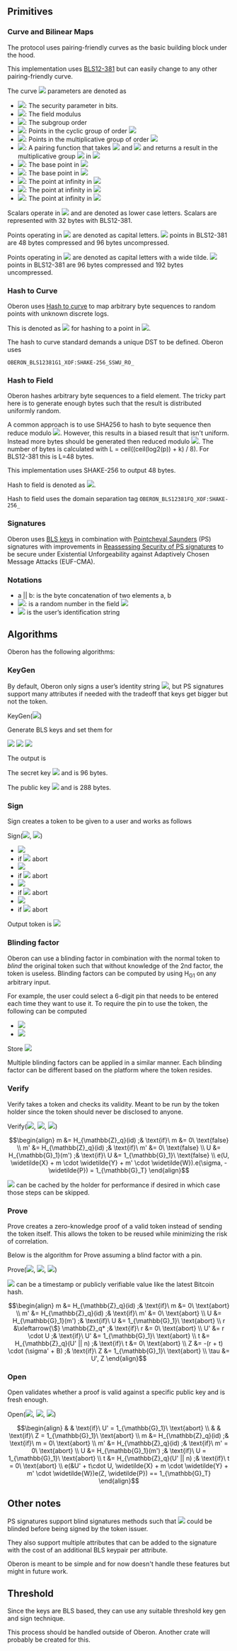 <link rel="stylesheet" href="https://cdnjs.cloudflare.com/ajax/libs/KaTeX/0.5.1/katex.min.css">
<link rel="stylesheet" href="https://cdn.jsdelivr.net/github-markdown-css/2.2.1/github-markdown.css"/>

## Primitives

### Curve and Bilinear Maps

The protocol uses pairing-friendly curves as the basic building block under the hood.

This implementation uses [BLS12-381](https://hackmd.io/@benjaminion/bls12-381) but can easily change to any other pairing-friendly curve.

The curve <img src="https://render.githubusercontent.com/render/math?math=C"> parameters are denoted as

- <img src="https://render.githubusercontent.com/render/math?math=k">: The security parameter in bits.
- <img src="https://render.githubusercontent.com/render/math?math=p">: The field modulus
- <img src="https://render.githubusercontent.com/render/math?math=q">: The subgroup order
- <img src="https://render.githubusercontent.com/render/math?math=\mathbb{G}_1">: Points in the cyclic group of order <img src="https://render.githubusercontent.com/render/math?math=p">
- <img src="https://render.githubusercontent.com/render/math?math=\mathbb{G}_2">: Points in the multiplicative group of order <img src="https://render.githubusercontent.com/render/math?math=p^2">
- <img src="https://render.githubusercontent.com/render/math?math=e()">: A pairing function that takes <img src="https://render.githubusercontent.com/render/math?math=\mathbb{G}_1"> and <img src="https://render.githubusercontent.com/render/math?math=\mathbb{G}_2"> and returns a result in the multiplicative group <img src="https://render.githubusercontent.com/render/math?math=\mathbb{G}_T"> in <img src="https://render.githubusercontent.com/render/math?math=p^12">
- <img src="https://render.githubusercontent.com/render/math?math=P">: The base point in <img src="https://render.githubusercontent.com/render/math?math=\mathbb{G}_1">
- <img src="https://render.githubusercontent.com/render/math?math=\widetilde{P}">: The base point in <img src="https://render.githubusercontent.com/render/math?math=\mathbb{G}_2">
- <img src="https://render.githubusercontent.com/render/math?math=1_{\mathbb{G}_1}">: The point at infinity in <img src="https://render.githubusercontent.com/render/math?math=\mathbb{G}_1">
- <img src="https://render.githubusercontent.com/render/math?math=1_{\mathbb{G}_2}">: The point at infinity in <img src="https://render.githubusercontent.com/render/math?math=\mathbb{G}_2">
- <img src="https://render.githubusercontent.com/render/math?math=1_{\mathbb{G}_T}">: The point at infinity in <img src="https://render.githubusercontent.com/render/math?math=\mathbb{G}_T">

Scalars operate in <img src="https://render.githubusercontent.com/render/math?math=\mathbb{Z}_q"> and are denoted as lower case letters.
Scalars are represented with 32 bytes with BLS12-381.

Points operating in <img src="https://render.githubusercontent.com/render/math?math=\mathbb{G}_1"> are denoted as capital letters.
<img src="https://render.githubusercontent.com/render/math?math=\mathbb{G}_1"> points in BLS12-381 are 48 bytes compressed and 96 bytes uncompressed.

Points operating in <img src="https://render.githubusercontent.com/render/math?math=\mathbb{G}_2"> are denoted as capital letters with a wide tilde.
<img src="https://render.githubusercontent.com/render/math?math=\mathbb{G}_2"> points in BLS12-381 are 96 bytes compressed and 192 bytes uncompressed.

### Hash to Curve

Oberon uses [Hash to curve](https://datatracker.ietf.org/doc/draft-irtf-cfrg-hash-to-curve/)
to map arbitrary byte sequences to random points with unknown discrete logs.

This is denoted as <img src="https://render.githubusercontent.com/render/math?math=H_{\mathbb{G}_1}"> for hashing to a point in <img src="https://render.githubusercontent.com/render/math?math=\mathbb{G}_1">.

The hash to curve standard demands a unique DST to be defined. Oberon uses

`OBERON_BLS12381G1_XOF:SHAKE-256_SSWU_RO_`

### Hash to Field

Oberon hashes arbitrary byte sequences to a field element. The tricky part here is
to generate enough bytes such that the result is distributed uniformly random.

A common approach is to use SHA256 to hash to byte sequence then reduce modulo <img src="https://render.githubusercontent.com/render/math?math=q">.
However, this results in a biased result that isn't uniform. Instead more bytes
should be generated then reduced modulo <img src="https://render.githubusercontent.com/render/math?math=q">.
The number of bytes is calculated with L = ceil((ceil(log2(p)) + k) / 8).
For BLS12-381 this is L=48 bytes.

This implementation uses SHAKE-256 to output 48 bytes.

Hash to field is denoted as <img src="https://render.githubusercontent.com/render/math?math=H_{\mathbb{Z}_q}">.

Hash to field uses the domain separation tag `OBERON_BLS12381FQ_XOF:SHAKE-256_`

### Signatures

Oberon uses [BLS keys](https://datatracker.ietf.org/doc/draft-irtf-cfrg-bls-signature/)
in combination with [Pointcheval Saunders](https://eprint.iacr.org/2015/525) (PS) signatures
with improvements in [Reassessing Security of PS signatures](https://eprint.iacr.org/2017/1197) to be secure under
Existential Unforgeability against Adaptively Chosen Message Attacks (EUF-CMA).

### Notations

- a || b: is the byte concatenation of two elements a, b
- <img src="https://render.githubusercontent.com/render/math?math=\xleftarrow{\$}\mathbb{Z}_q">: is a random number in the field <img src="https://render.githubusercontent.com/render/math?math=\mathbb{Z}_q">
- <img src="https://render.githubusercontent.com/render/math?math=id"> is the user’s identification string

## Algorithms

Oberon has the following algorithms:

### KeyGen

By default, Oberon only signs a user’s identity string <img src="https://render.githubusercontent.com/render/math?math=id">, but PS signatures
support many attributes if needed with the tradeoff that keys get bigger but not the token.

KeyGen(<img src="https://render.githubusercontent.com/render/math?math=C">)

Generate BLS keys and set them for

<img src="https://render.githubusercontent.com/render/math?math=w, \widetilde{W}">
<img src="https://render.githubusercontent.com/render/math?math=x, \widetilde{X}">
<img src="https://render.githubusercontent.com/render/math?math=y, \widetilde{Y}">

The output is

The secret key <img src="https://render.githubusercontent.com/render/math?math=sk = \{w, x, y\}"> and is 96 bytes.

The public key <img src="https://render.githubusercontent.com/render/math?math=pk = \{\widetilde{W}, \widetilde{X}, \widetilde{Y}\}"> and is 288 bytes.

### Sign

Sign creates a token to be given to a user and works as follows

Sign(<img src="https://render.githubusercontent.com/render/math?math=sk">, <img src="https://render.githubusercontent.com/render/math?math=id">)

- <img src="https://render.githubusercontent.com/render/math?math=m = H_{\mathbb{Z}_q}(id)">
- if <img src="https://render.githubusercontent.com/render/math?math=m = 0"> abort
- <img src="https://render.githubusercontent.com/render/math?math=m' = H_{\mathbb{Z}_q}(m)">
- if <img src="https://render.githubusercontent.com/render/math?math=m' = 0"> abort
- <img src="https://render.githubusercontent.com/render/math?math=U = H_{\mathbb{G}_1}(m')">
- if <img src="https://render.githubusercontent.com/render/math?math=U = 1_{\mathbb{G}_1}"> abort
- <img src="https://render.githubusercontent.com/render/math?math=\sigma = (x %2B m'.w %2B m.y) \cdot U"> 
- if <img src="https://render.githubusercontent.com/render/math?math=\sigma = 1_{\mathbb{G}_1}"> abort

Output token is <img src="https://render.githubusercontent.com/render/math?math=\sigma">

### Blinding factor

Oberon can use a blinding factor in combination with the normal token
to *blind* the original token such that without knowledge of the 2nd factor,
the token is useless.
Blinding factors can be computed by using H<sub>G1</sub> on any arbitrary input.

For example, the user could select a 6-digit pin that needs to be entered
each time they want to use it. To require the pin to use the token, the following can be computed

- <img src="https://render.githubusercontent.com/render/math?math=B = H_{\mathbb{G}_1}(pin)">
- <img src="https://render.githubusercontent.com/render/math?math=\sigma' = \sigma - B">

Store <img src="https://render.githubusercontent.com/render/math?math=\sigma'">

Multiple blinding factors can be applied in a similar manner. Each blinding factor
can be different based on the platform where the token resides.

### Verify

Verify takes a token and checks its validity. Meant to be run by the token holder
since the token should never be disclosed to anyone.

Verify(<img src="https://render.githubusercontent.com/render/math?math=pk">, <img src="https://render.githubusercontent.com/render/math?math=id">, <img src="https://render.githubusercontent.com/render/math?math=\sigma">)


```math
\begin{align}
m &= H_{\mathbb{Z}_q}(id) ;& \text{if}\ m &= 0\ \text{false} \\
m' &= H_{\mathbb{Z}_q}(id) ;& \text{if}\ m' &= 0\ \text{false} \\
U &= H_{\mathbb{G}_1}(m') ;& \text{if}\ U &= 1_{\mathbb{G}_1}\ \text{false} \\
e(U, \widetilde{X} + m \cdot \widetilde{Y} + m' \cdot \widetilde{W}).e(\sigma, -\widetilde{P}) = 1_{\mathbb{G}_T}
\end{align}
```

<img src="https://render.githubusercontent.com/render/math?math=m, m', U"> can be cached by the holder for performance if desired in which case
those steps can be skipped.

### Prove

Prove creates a zero-knowledge proof of a valid token instead of sending the token itself.
This allows the token to be reused while minimizing the risk of correlation.

Below is the algorithm for Prove assuming a blind factor with a pin.

Prove(<img src="https://render.githubusercontent.com/render/math?math=\sigma'">, <img src="https://render.githubusercontent.com/render/math?math=id">, <img src="https://render.githubusercontent.com/render/math?math=n">)

<img src="https://render.githubusercontent.com/render/math?math=n"> can be a timestamp or publicly verifiable value like the latest Bitcoin hash.


```math
\begin{align}
m &= H_{\mathbb{Z}_q}(id) ;& \text{if}\ m &= 0\ \text{abort} \\
m' &= H_{\mathbb{Z}_q}(id) ;& \text{if}\ m' &= 0\ \text{abort} \\
U &= H_{\mathbb{G}_1}(m') ;& \text{if}\ U &= 1_{\mathbb{G}_1}\ \text{abort} \\
r &\xleftarrow{\$} \mathbb{Z}_q* ;& \text{if}\ r &= 0\ \text{abort} \\
U' &= r \cdot U ;& \text{if}\ U' &= 1_{\mathbb{G}_1}\ \text{abort} \\
t &= H_{\mathbb{Z}_q}(U' || n) ;& \text{if}\ t &= 0\ \text{abort} \\
Z &= -(r + t) \cdot (\sigma' + B) ;& \text{if}\ Z &= 1_{\mathbb{G}_1}\ \text{abort} \\
\tau &= U', Z
\end{align}
```

### Open

Open validates whether a proof is valid against a specific public key and is fresh enough.

Open(<img src="https://render.githubusercontent.com/render/math?math=pk">, <img src="https://render.githubusercontent.com/render/math?math=\tau">, <img src="https://render.githubusercontent.com/render/math?math=n">)

```math
\begin{align}
 & & \text{if}\ U' = 1_{\mathbb{G}_1}\ \text{abort} \\
 & & \text{if}\ Z = 1_{\mathbb{G}_1}\ \text{abort} \\
m &= H_{\mathbb{Z}_q}(id) ;& \text{if}\ m = 0\ \text{abort} \\
m' &= H_{\mathbb{Z}_q}(id) ;& \text{if}\ m' = 0\ \text{abort} \\
U &= H_{\mathbb{G}_1}(m') ;& \text{if}\ U = 1_{\mathbb{G}_1}\ \text{abort} \\
t &= H_{\mathbb{Z}_q}(U' || n) ;& \text{if}\ t = 0\ \text{abort} \\
e(&U' + t\cdot U, \widetilde{X} + m \cdot \widetilde{Y} + m' \cdot \widetilde{W})e(Z, \widetilde{P}) == 1_{\mathbb{G}_T}
\end{align}
```

## Other notes

PS signatures support blind signatures methods such that <img src="https://render.githubusercontent.com/render/math?math=id"> could be blinded before
being signed by the token issuer.

They also support multiple attributes that can be added to the signature with the cost of an additional
BLS keypair per attribute.

Oberon is meant to be simple and for now doesn't handle these features but might in future work.

## Threshold

Since the keys are BLS based, they can use any suitable threshold key gen and sign technique.

This process should be handled outside of Oberon. Another crate will probably be created for this.
